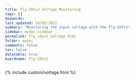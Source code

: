 ```yaml
---
title: Fly-CDYv2 Voltage Monitoring
tags: []
keywords: 
last_updated: 29/03/2022
summary: "Monitoring the input voltage with the Fly-CDYv2"
sidebar: mydoc_sidebar
permalink: fly_cdyv2_voltage.html
folder: mydoc
comments: false
toc: false
datatable: true
boardname: Fly-CDYv2
---
```


{% include custom/voltage.html %} 